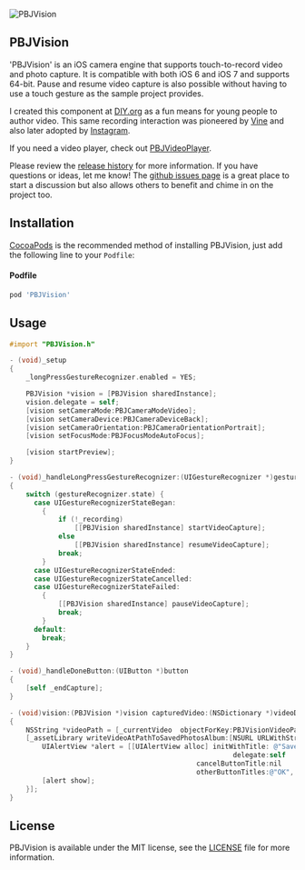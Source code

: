 ![PBJVision](https://raw.github.com/piemonte/PBJVision/master/pbj.gif)

## PBJVision

'PBJVision' is an iOS camera engine that supports touch-to-record video and photo capture. It is compatible with both iOS 6 and iOS 7 and supports 64-bit. Pause and resume video capture is also possible without having to use a touch gesture as the sample project provides.

I created this component at [DIY.org](http://diy.org) as a fun means for young people to author video. This same recording interaction was pioneered by [Vine](http://vine.co) and also later adopted by [Instagram](http://instagram.com).

If you need a video player, check out [PBJVideoPlayer](https://github.com/piemonte/PBJVideoPlayer).

Please review the [release history](https://github.com/piemonte/PBJVision/releases) for more information.  If you have questions or ideas, let me know! The [github issues page](https://github.com/piemonte/PBJVision/issues) is a great place to start a discussion but also allows others to benefit and chime in on the project too.

## Installation

[CocoaPods](http://cocoapods.org) is the recommended method of installing PBJVision, just add the following line to your `Podfile`:

#### Podfile

```ruby
pod 'PBJVision'
```

## Usage
```objective-c
#import "PBJVision.h"
```

```objective-c
- (void)_setup
{
    _longPressGestureRecognizer.enabled = YES;

    PBJVision *vision = [PBJVision sharedInstance];
    vision.delegate = self;
    [vision setCameraMode:PBJCameraModeVideo];
    [vision setCameraDevice:PBJCameraDeviceBack];
    [vision setCameraOrientation:PBJCameraOrientationPortrait];
    [vision setFocusMode:PBJFocusModeAutoFocus];

    [vision startPreview];
}
```

```objective-c
- (void)_handleLongPressGestureRecognizer:(UIGestureRecognizer *)gestureRecognizer
{
    switch (gestureRecognizer.state) {
      case UIGestureRecognizerStateBegan:
        {
            if (!_recording)
                [[PBJVision sharedInstance] startVideoCapture];
            else
                [[PBJVision sharedInstance] resumeVideoCapture];
            break;
        }
      case UIGestureRecognizerStateEnded:
      case UIGestureRecognizerStateCancelled:
      case UIGestureRecognizerStateFailed:
        {
            [[PBJVision sharedInstance] pauseVideoCapture];
            break;
        }
      default:
        break;
    }
}
```

```objective-c
- (void)_handleDoneButton:(UIButton *)button
{
    [self _endCapture];
}
```

```objective-c
- (void)vision:(PBJVision *)vision capturedVideo:(NSDictionary *)videoDict error:(NSError *)error
{   
    NSString *videoPath = [_currentVideo  objectForKey:PBJVisionVideoPathKey];
    [_assetLibrary writeVideoAtPathToSavedPhotosAlbum:[NSURL URLWithString:videoPath] completionBlock:^(NSURL *assetURL, NSError *error1) {
        UIAlertView *alert = [[UIAlertView alloc] initWithTitle: @"Saved!" message: @"Saved to the camera roll."
                                                       delegate:self
                                              cancelButtonTitle:nil
                                              otherButtonTitles:@"OK", nil];
        [alert show];
    }];
}
```

## License

PBJVision is available under the MIT license, see the [LICENSE](https://github.com/piemonte/PBJVision/blob/master/LICENSE) file for more information.
